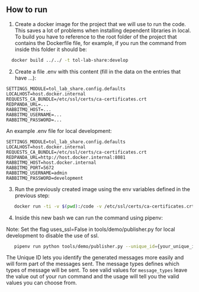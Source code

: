 How to run
----------

1. Create a docker image for the project that we will use to run the code.
This saves a lot of problems when installing dependent libraries in local.
To build you have to reference to the root folder of the project that contains the
Dockerfile file, for example, if you run the command from inside this folder it should be:

```bash
  docker build ../../ -t tol-lab-share:develop
```

2. Create a file .env with this content (fill in the data on the entries that have ...):

```
SETTINGS_MODULE=tol_lab_share.config.defaults
LOCALHOST=host.docker.internal
REQUESTS_CA_BUNDLE=/etc/ssl/certs/ca-certificates.crt
REDPANDA_URL=...
RABBITMQ_HOST=...
RABBITMQ_USERNAME=...
RABBITMQ_PASSWORD=...
```

An example .env file for local development:

```
SETTINGS_MODULE=tol_lab_share.config.defaults
LOCALHOST=host.docker.internal
REQUESTS_CA_BUNDLE=/etc/ssl/certs/ca-certificates.crt
REDPANDA_URL=http://host.docker.internal:8081
RABBITMQ_HOST=host.docker.internal
RABBITMQ_PORT=5672
RABBITMQ_USERNAME=admin
RABBITMQ_PASSWORD=development
```

3. Run the previously created image using the env variables defined in
the previous step:

```bash
   docker run -ti -v $(pwd):/code -v /etc/ssl/certs/ca-certificates.crt:/etc/ssl/certs/ca-certificates.crt:ro --env-file=.env --entrypoint bash tol-lab-share:develop
```

4. Inside this new bash we can run the command using pipenv:

Note: Set the flag uses_ssl=False in tools/demo/publisher.py for local development to disable the use of ssl.

```bash
   pipenv run python tools/demo/publisher.py --unique_id={your_unique_id} --message_types={message_choice}
```

The Unique ID lets you identify the generated messages more easily and will form part of the messages sent.
The message types defines which types of message will be sent.
To see valid values for `message_types` leave the value out of your run command and the usage will tell you the valid values you can choose from.
